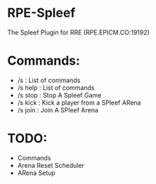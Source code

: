 # RPE-Spleef

The Spleef Plugin for RRE (RPE.EPICM.CO:19192)

# Commands:

- /s : List of commands
- /s help : List of commands
- /s stop : Stop A Spleef Game
- /s kick : Kick a player from a SPleef ARena
- /s join : Join A SPleef Arena

# TODO:

- Commands
- Arena Reset Scheduler
- ARena Setup

